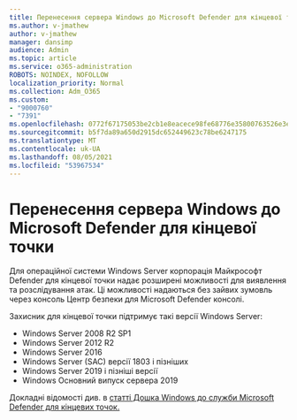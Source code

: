 ```yaml
---
title: Перенесення сервера Windows до Microsoft Defender для кінцевої точки
ms.author: v-jmathew
author: v-jmathew
manager: dansimp
audience: Admin
ms.topic: article
ms.service: o365-administration
ROBOTS: NOINDEX, NOFOLLOW
localization_priority: Normal
ms.collection: Adm_O365
ms.custom:
- "9000760"
- "7391"
ms.openlocfilehash: 0772f67175053be2cb1e8eacece98fe68776e35800763526e3e6f4fd5375228c
ms.sourcegitcommit: b5f7da89a650d2915dc652449623c78be6247175
ms.translationtype: MT
ms.contentlocale: uk-UA
ms.lasthandoff: 08/05/2021
ms.locfileid: "53967534"
---
```

# <a name="onboard-a-windows-server-to-microsoft-defender-for-endpoint"></a>Перенесення сервера Windows до Microsoft Defender для кінцевої точки

Для операційної системи Windows Server корпорація Майкрософт Defender для кінцевої точки надає розширені можливості для виявлення та розслідування атак. Ці можливості надаються без зайвих зумовль через консоль Центр безпеки для Microsoft Defender консолі.

Захисник для кінцевої точки підтримує такі версії Windows Server:

- Windows Server 2008 R2 SP1
- Windows Server 2012 R2
- Windows Server 2016
- Windows Server (SAC) версії 1803 і пізніших
- Windows Server 2019 і пізніші версії
- Windows Основний випуск сервера 2019

Докладні відомості див. в [статті Дошка Windows до служби Microsoft Defender для кінцевих точок.](https://go.microsoft.com/fwlink/?linkid=2143627)
